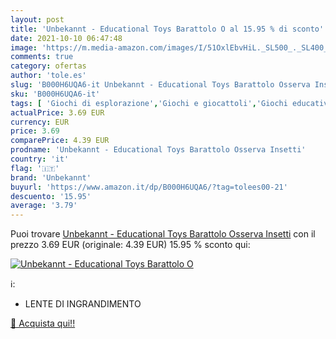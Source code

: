 ```yaml
---
layout: post
title: 'Unbekannt - Educational Toys Barattolo O al 15.95 % di sconto'
date: 2021-10-10 06:47:48
image: 'https://m.media-amazon.com/images/I/51OxlEbvHiL._SL500_._SL400_.jpg'
comments: true
category: ofertas
author: 'tole.es'
slug: 'B000H6UQA6-it Unbekannt - Educational Toys Barattolo Osserva Insetti'
sku: 'B000H6UQA6-it'
tags: [ 'Giochi di esplorazione','Giochi e giocattoli','Giochi educativi e scientifici','Kit e esperimenti di scienze','unbekannt', ]
actualPrice: 3.69 EUR
currency: EUR
price: 3.69
comparePrice: 4.39 EUR
prodname: 'Unbekannt - Educational Toys Barattolo Osserva Insetti'
country: 'it'
flag: '🇮🇹'
brand: 'Unbekannt'
buyurl: 'https://www.amazon.it/dp/B000H6UQA6/?tag=tolees00-21'
descuento: '15.95'
average: '3.79'
---
```


Puoi trovare [Unbekannt - Educational Toys Barattolo Osserva Insetti](https://www.amazon.it/dp/B000H6UQA6/?tag=tolees00-21) con il prezzo 3.69 EUR (originale: 4.39 EUR) 15.95 % sconto qui:

[![Unbekannt - Educational Toys Barattolo O](https://m.media-amazon.com/images/I/51OxlEbvHiL._SL500_._SL400_.jpg)](https://www.amazon.it/dp/B000H6UQA6/?tag=tolees00-21)

ℹ️:

- LENTE DI INGRANDIMENTO

[🛒 Acquista qui!!](https://www.amazon.it/dp/B000H6UQA6/?tag=tolees00-21)
